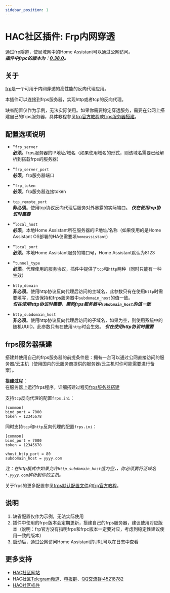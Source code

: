 ```yaml
---
sidebar_position: 1
---
```

# HAC社区插件: Frp内网穿透

通过frp隧道，使局域网中的Home Assistant可以通过公网访问。  
***插件中frpc的版本为：[0.38.0](https://github.com/fatedier/frp/releases/tag/v0.38.0)。***

## 关于

[frp](https://github.com/fatedier/frp/blob/master/README_zh.md)是一个可用于内网穿透的高性能的反向代理应用。

本插件可以连接到frps服务器，实现http或者tcp的反向代理。

缺省配置仅作为示例，无法实际使用。如果你需要稳定穿透服务，需要在公网上搭建自己的frps服务器，具体教程参见[frp官方教程](https://gofrp.org/docs/)或[frps服务器搭建](/docs/tutorial-others/frp-tutorial)。

## 配置选项说明

- *`frp_server`  
  **必须**。frps服务器的IP地址/域名（如果使用域名的形式，则该域名需要已经解析到搭载frps的服务器）

- *`frp_server_port`  
  **必须**。frp服务器端口

- *`frp_token`  
  **必须**。frp服务器连接token

- `tcp_remote_port`  
  **非必须**。使用tcp协议反向代理后服务对外暴露的实际端口。
  ***仅在使用tcp协议时需要***

- *`local_host`  
  **必须**。本地Home Assistant所在服务器的IP地址/名称（如果使用的是Home Assistant OS部署的HA仅需要填`homeassistant`)

- *`local_port`  
  **必须**。本地Home Assistant服务的端口号，Home Assistant默认为8123

- *`tunnel_type`  
  **必须**。代理使用的服务协议，插件中提供了`tcp`和`http`两种（同时只能有一种生效）

- `http_domain`  
  **非必须**。使用http协议反向代理后访问的主域名，此参数只有在使用`http`时需要填写，应该保持和frps服务器中`subdomain_host`的值一致。  
  ***仅在使用http协议时需要，需和frps服务器中`subdomain_host`的值一致***
- `http_subdomain_host`  
  **非必须**。使用http协议反向代理后访问的子域名，如果为空，则使用系统中的随机UUID。此参数只有在使用`http`时会生效。
  ***仅在使用http协议时需要***

## frps服务器搭建

搭建并使用自己的frps服务器的前提条件是：拥有一台可以通过公网直接访问的服务器/云主机（使用国内的云服务商提供的服务器/云主机时你可能需要进行备案）。

**搭建过程**：  
在服务器上运行frps程序。详细搭建过程见[frps服务器搭建](/docs/tutorial-others/frp-tutorial)

支持`tcp`反向代理的配置`frps.ini`：
```
[common]
bind_port = 7000
token = 12345678
```

同时支持`tcp`和`http`反向代理的配置`frps.ini`：
```
[common]
bind_port = 7000
token = 12345678

vhost_http_port = 80
subdomain_host = yyyy.com
```
*注：在http模式中如果允许`http_subdomain_host`值为空，，你必须要将泛域名`*.yyyy.com`解析到你的主机。*

关于frps的更多配置参见[frps默认配置文件](https://github.com/fatedier/frp/blob/dev/conf/frps_full.ini)和[frp官方教程](https://gofrp.org/docs/)。

## 说明

1. 缺省配置仅作为示例，无法实际使用
2. 插件中使用的frpc版本会定期更新，搭建自己的frps服务器，建议使用对应版本（说明：frp官方没有指明frps和frpc版本一定要对应，考虑到稳定性建议使用一致的版本）
3. 启动后，通过公网访问Home Assistant的URL可以在日志中查看

## 更多支持
- [HAC社区网站](https://hihass.com)
- HAC社区[Telegram频道](https://t.me/hihac)、[电报群](https://t.me/hihass)、[QQ交流群:45218782](https://qm.qq.com/cgi-bin/qm/qr?k=KsP5QPFeIwc4DS18UL5MCv1Mn63b1sC6&jump_from=webapi)
- [HAC社区插件](https://github.com/HomeIntelligentCube/HAC-Addons)